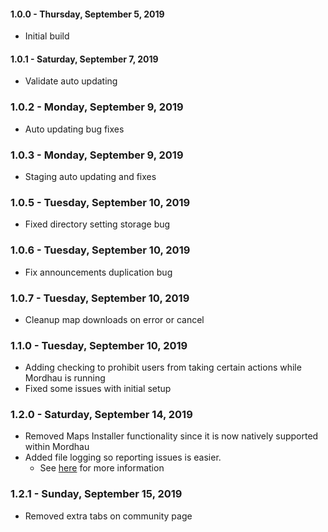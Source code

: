 #### 1.0.0 - Thursday, September 5, 2019
* Initial build

#### 1.0.1 - Saturday, September 7, 2019
* Validate auto updating

### 1.0.2 - Monday, September 9, 2019
* Auto updating bug fixes

### 1.0.3 - Monday, September 9, 2019
* Staging auto updating and fixes

### 1.0.5 - Tuesday, September 10, 2019
* Fixed directory setting storage bug

### 1.0.6 - Tuesday, September 10, 2019
* Fix announcements duplication bug

### 1.0.7 - Tuesday, September 10, 2019
* Cleanup map downloads on error or cancel

### 1.1.0 - Tuesday, September 10, 2019
* Adding checking to prohibit users from taking 
  certain actions while Mordhau is running
* Fixed some issues with initial setup

### 1.2.0 - Saturday, September 14, 2019
* Removed Maps Installer functionality since it is
  now natively supported within Mordhau
* Added file logging so reporting issues is easier.
  * See [here](https://shmew.github.io/MordhauBuddy/reporting-issues.html) 
    for more information

### 1.2.1 - Sunday, September 15, 2019
* Removed extra tabs on community page